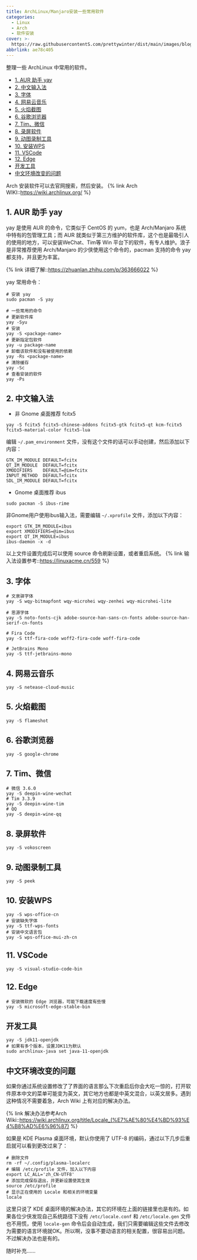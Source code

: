 ```yaml
---
title: ArchLinux/Manjaro安装一些常用软件
categories:
  - Linux
  - Arch
  - 软件安装
cover: >-
  https://raw.githubusercontentS.com/prettywinter/dist/main/images/blogcover/arch.jpeg
abbrlink: ae78c405
---
```


整理一些 ArchLinux 中常用的软件。

<!-- more -->

<!-- @import "[TOC]" {cmd="toc" depthFrom=2 depthTo=6 orderedList=true} -->

<!-- code_chunk_output -->

- [1. AUR 助手 yay](#1-aur-助手-yay)
- [2. 中文输入法](#2-中文输入法)
- [3. 字体](#3-字体)
- [4. 网易云音乐](#4-网易云音乐)
- [5. 火焰截图](#5-火焰截图)
- [6. 谷歌浏览器](#6-谷歌浏览器)
- [7. Tim、微信](#7-tim微信)
- [8. 录屏软件](#8-录屏软件)
- [9. 动图录制工具](#9-动图录制工具)
- [10. 安装WPS](#10-安装wps)
- [11. VSCode](#11-vscode)
- [12. Edge](#12-edge)
- [开发工具](#开发工具)
- [中文环境改变的问题](#中文环境改变的问题)

<!-- /code_chunk_output -->

Arch 安装软件可以去官网搜索，然后安装。
{% link Arch WIKI::https://wiki.archlinux.org/ %}

## 1. AUR 助手 yay

yay 是使用 AUR 的命令，它类似于 CentOS 的 yum，也是 Arch/Manjaro 系统中特有的包管理工具；而 AUR 就类似于第三方维护的软件库，这个也是最吸引人的使用的地方，可以安装WeChat、Tim等 Win 平台下的软件，有专人维护。浪子是非常推荐使用 Arch/Manjaro 的少侠使用这个命令的，pacman 支持的命令 yay 都支持，并且更为丰富。

{% link 详细了解::https://zhuanlan.zhihu.com/p/363666022 %}

yay 常用命令：

```bash{.line-numbers}
# 安装 yay
sudo pacman -S yay

# 一些常用的命令
# 更新软件库
yay -Syu
# 安装
yay -S <package-name>
# 更新指定包软件
yay -u package-name
# 卸载该软件和没有被使用的依赖
yay -Rs <package-name>
# 清除缓存
yay -Sc
# 查看安装的软件
yay -Ps
```

## 2. 中文输入法

- 非 Gnome 桌面推荐 fcitx5

```bash{.line-numbers}
yay -S fcitx5 fcitx5-chinese-addons fcitx5-gtk fcitx5-qt kcm-fcitx5 fcitx5-material-color fcitx5-lua
```

编辑 `~/.pam_environment` 文件，没有这个文件的话可以手动创建，然后添加以下内容：

```bash{.line-numbers}
GTK_IM_MODULE DEFAULT=fcitx
QT_IM_MODULE  DEFAULT=fcitx
XMODIFIERS    DEFAULT=@im=fcitx
INPUT_METHOD  DEFAULT=fcitx
SDL_IM_MODULE DEFAULT=fcitx
```

- Gnome 桌面推荐 ibus

```bash{.line-numbers}
sudo pacman -S ibus-rime
```

非Gnome用户使用ibus输入法，需要编辑 `~/.xprofile` 文件，添加以下内容：

```bash{.line-numbers}
export GTK_IM_MODULE=ibus
export XMODIFIERS=@im=ibus
export QT_IM_MODULE=ibus
ibus-daemon -x -d
```

以上文件设置完成后可以使用 source 命令刷新设置，或者重启系统。
{% link 输入法设置参考::https://linuxacme.cn/559 %}

## 3. 字体

```bash{.line-numbers}
# 文泉驿字体
yay -S wqy-bitmapfont wqy-microhei wqy-zenhei wqy-microhei-lite

# 思源字体
yay -S noto-fonts-cjk adobe-source-han-sans-cn-fonts adobe-source-han-serif-cn-fonts

# Fira Code
yay -S ttf-fira-code woff2-fira-code woff-fira-code

# JetBrains Mono
yay -S ttf-jetbrains-mono
```

## 4. 网易云音乐

```bash{.line-numbers}
yay -S netease-cloud-music
```

## 5. 火焰截图

```bash{.line-numbers}
yay -S flameshot
```

## 6. 谷歌浏览器

```bash{.line-numbers}
yay -S google-chrome
```

## 7. Tim、微信

```bash{.line-numbers}
# 微信 3.6.0
yay -S deepin-wine-wechat 
# Tim 3.3.9
yay -S deepin-wine-tim
# QQ
yay -S deepin-wine-qq
```

## 8. 录屏软件

```bash{.line-numbers}
yay -S vokoscreen
```

## 9. 动图录制工具

```bash{.line-numbers}
yay -S peek
```

## 10. 安装WPS

```bash{.line-numbers}
yay -S wps-office-cn
# 安装缺失字体
yay -S ttf-wps-fonts
# 安装中文语言包
yay -S wps-office-mui-zh-cn
```

## 11. VSCode

```bash{.line-numbers}
yay -S visual-studio-code-bin
```

## 12. Edge

```bash{.line-numbers}
# 安装微软的 Edge 浏览器，可能下载速度有些慢
yay -S microsoft-edge-stable-bin 
```

## 开发工具

```bash{.line-numbers}
yay -S jdk11-openjdk
# 如果有多个版本，设置JDK11为默认
sudo archlinux-java set java-11-openjdk
```

## 中文环境改变的问题

如果你通过系统设置修改了了界面的语言那么下次重启后你会大吃一惊的，打开软件原本中文的菜单可能变为英文，其它地方也都是中英文混合，以英文居多。遇到这种情况不需要着急，Arch Wiki 上有对应的解决办法。

{% link 解决办法参考Arch Wiki::https://wiki.archlinux.org/title/Locale_(%E7%AE%80%E4%BD%93%E4%B8%AD%E6%96%87) %}

如果是 KDE Plasma 桌面环境，默认你使用了 UTF-8 的编码，通过以下几步后重启就可以看到更改过来了：

```bash{.line-numbers}
# 删除文件
rm -rf ~/.config/plasma-localerc
# 编辑 /etc/profile 文件，加入以下内容
export LC_ALL='zh_CN-UTF8'
# 添加完成保存退出，并更新设置使其生效
source /etc/profile
# 显示正在使用的 Locale 和相关的环境变量
locale
```

这里只说了 KDE 桌面环境的解决办法，其它的环境在上面的链接里也是有的。如果各位少侠发现自己系统路径下没有 `/etc/locale.conf` 和 `/etc/locale.gen` 文件也不用慌，使用 `locale-gen` 命令后会自动生成，我们只需要编辑这些文件去修改为需要的语言环境就OK。所以啊，没事不要动语言的相关配置，很容易出问题。不过解决办法也是有的。

随时补充……
